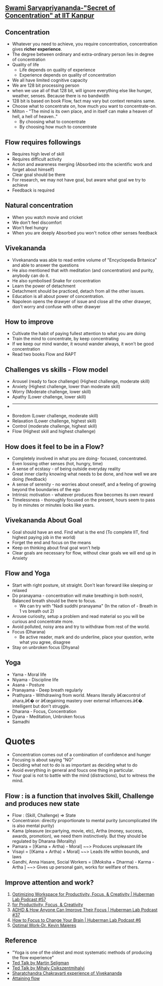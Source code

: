 ## [Swami Sarvapriyananda-"Secret of Concentration" at IIT Kanpur](https://www.youtube.com/watch?v=BGswR0tMqCM)

## Concentration
* Whatever you need to achieve, you require concentration, concentration gives **richer experience**.
* The degree between ordinary and extra-ordinary person lies in degree of concentration
* Quality of life
  * Life depends on quality of experience
  * Experience depends on quality  of concentration
* We all have limited cognitive capacity
* We are 128 bit processing person
* when we use all of that 128 bit, will ignore everything else like hunger, weather, senses. Because there is no bandwidth
* 128 bit is based on book Flow, fact may vary but context remains same.
* Choose what to concentrate on, how much you want to concentrate-on.
* Milton - "The mind is its own place, and in itself can make a heaven of hell, a hell of heaven.."
  * By choosing what to concentrate
  * By choosing how much to concentrate

## Flow requires followings
 * Requires high level of skill
 * Requires difficult activity
 * Action and awareness merging (Absorbed into the scientific work and forget about himself)
 * Clear goal should be there
 * For research, we may not have goal, but aware what goal we try to achieve
 * Feedback is required

## Natural concentration
* When you watch movie and cricket
 * We don't feel discomfort
 * Won't feel hungry
 * When you are deeply Absorbed you won't notice other senses feedback

## Vivekananda
 * Vivekananda was able to read entire volume of "Encyclopedia Britanica" and able to answer the questions
 * He also mentioned that with meditation (and concentration) and purity, anybody can do it.
 * He also symbolised Snake for concentration
 * Learn the power of detachment
 * Detachment should be practiced, detach from all the other issues.
 * Education is all about power of concentration.
* Napoleon opens the drawyer of issue and close all the other drawyer, don't worry and confuse with other drawyer

## How to improve
 * Cultivate the habit of paying fullest attention to what you are doing
 * Train the mind to concentrate, by keep concentrating
 * If we keep our mind wander, it wound wander always, it won't be good concentration
 * Read two books Flow and RAPT

## Challenges vs skills - Flow model
* Arousel (ready to face challenge) (Highest challenge, moderate skill)
* Anxiety (Highest challenge, lower than moderate skill)
* Worry (Moderate challenge, lower skill)
* Apathy (Lower challenge, lower skill)
* ---
* Boredom  (Lower challenge, moderate skill)
* Relaxation (Lower challenge, highest skill)
* Control (moderate challenge, highest skill)
* Flow (Highest skill and highest challenge)

## How does it feel to be in a Flow?
 * Completely involved in what you are doing- focused, concentrated. Even lossing other senses (hot, hungry, time)
 * A sense of ecstasy - of being outside everyday reality
 * Great inner clarity knowing what needs to be done, and how well we are doing (feedback)
 * A sense of serenity - no worries about oneself, and a feeling of growing beyond the boundaries of the  ego
 * Intrinsic motivation - whatever produces flow becomes its own reward
 * Timelessness - thoroughly focused on the present, hours seem to pass by in minutes or minutes looks like years.


## Vivekananda About Goal
* Goal should have an end. Find what is the end (To complete IIT, find highest paying job in the world)
* Forget the end and focus on the means
* Keep on thinking about final goal won't help
* Clear goals are necessary for flow, without clear goals we will end up in Anxiety 

## Flow and Yoga
* Start with  right posture, sit straight. Don't lean forward like sleeping or relaxed
* Do pranayama - concentration will make breathing in both nostril, Balanced breath should be there to focus.
  * We can try with "Nadi suddhi pranayama" (In the ration of - Breath in 1 vs breath out 2)
* Arouse curiosity, setup a problem and read material so you will be curious and concentrate more.
* Avoid polluted, noisy area and try to withdraw from rest of the world.
* Focus (Dharana)
  * Be active reader, mark and do underline, place your question, write what you agree, disagree
* Stay on unbroken focus (Dhyana)

## Yoga
* Yama - Moral life
* Niyama - Discipline life
* Asana - Posture
* Pranayama - Deep breath regularly
* Prathyara - Withdrawing from world. Means literally â€œcontrol of ahara,â€� or â€œgaining mastery over external influences.â€�. Intelligent but don't struggle.
* Dharana - Focus, Concentration
* Dyana - Meditation, Unbroken focus
* Samadhi


# Quotes
* Concentration comes out of a combination of confidence and hunger
* Focusing is about saying "NO"
* Deciding what not to do is as important as deciding what to do
* Avoid everything in general and foucs one thing in particular.
* Your goal is not to battle with the mind (distractions), but to witness the mind.


## Flow : is a function that involves Skill, Challenge and produces new state
* Flow : (Skill, Challenge) => State 
* Concentraion: directly proportionate to mental purity (uncomplicated life is also mental purity)
* Kama (pleasure (ex:partying, movie, etc), Artha (money, success, awards, promotion), we need them instinctively. But they should be regulated by Dharana (Morality)
* Pamara = [(Kama + Artha) - Moral] ~~> Produces unpleasant life
* Visayi = [(Kama + Artha) + Moral] ~~> Leads life within bounds, and laws
* Gandhi, Anna Hasare, Social Workers = [(Moksha + Dharma) - Karma - Artha ] ~~> Gives up personal gain, works for wellfare of thers.


## Improve attention and work?

1. [Optimizing Workspace for Productivity, Focus, & Creativity | Huberman Lab Podcast #57](https://www.youtube.com/watch?v=Ze2pc6NwsHQ)
2. [for Productivity, Focus, & Creativity](https://hubermanlab.com/optimizing-workspace-for-productivity-focus-and-creativity/)
3. [ADHD & How Anyone Can Improve Their Focus | Huberman Lab Podcast #37](https://www.youtube.com/watch?v=hFL6qRIJZ_Y)
4. [How to Focus to Change Your Brain | Huberman Lab Podcast #6](https://www.youtube.com/watch?v=LG53Vxum0as)
5. [Optimal Work-Dr. Kevin Majeres](https://www.youtube.com/watch?v=691Bd1OelHw)

## Reference
* "Yoga is one of the oldest and most systematic methods of producing the flow experience"
* [Ted Talk by Martin Seligman](http://www.ted.com/talks/martin_seligman_on_the_state_of_psychology?language=en#t-9177)
* [Ted Talk by Mihaly Csikszentmihalyi](http://www.ted.com/talks/mihaly_csikszentmihalyi_on_flow?language=enï»¿)
* [Sharatchandra Chakravarti experience of Vivekananda](http://www.swamivivekanandaquotes.org/2014/05/swami-vivekanandas-reading-speed-and-memory-power.html)
* [Attaining flow](https://images.google.com/?q=attaining+flow)
